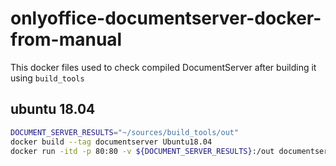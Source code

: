 # onlyoffice-documentserver-docker-from-manual

This docker files used to check compiled DocumentServer after building
it using `build_tools`

## ubuntu 18.04

```bash
DOCUMENT_SERVER_RESULTS="~/sources/build_tools/out"
docker build --tag documentserver Ubuntu18.04
docker run -itd -p 80:80 -v ${DOCUMENT_SERVER_RESULTS}:/out documentserver
```
